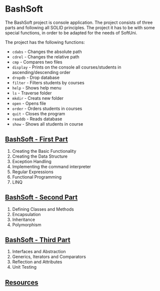 # BashSoft
The BashSoft project is console application. The project consists of three parts and following all SOLID principles. The project it has to be with some special functions, in order to be adapted for the needs of SoftUni. 

The project has the following functions:
- `cdabs` - Changes the absolute path
- `cdrel` - Changes the relative path
- `cmp` - Compares two files
- `display` - Prints on the console all courses/students in ascending/descending order
- `dropdb` - Drop database
- `filter` - Filters students by courses
- `help` - Shows help menu
- `ls` - Traverse folder
- `mkdir` - Creats new folder
- `open` - Opens file
- `order` - Orders students in courses
- `quit` - Closes the program
- `readdb` - Reads database
- `show` - Shows all students in course

## [BashSoft - First Part](https://github.com/dobroslav-atanasov/BashSoft/tree/master/BashSoft-FirstPart) 

1. Creating the Basic Functionality
2. Creating the Data Structure
3. Exception Handling
4. Implementing the command interpreter
5. Regular Expressions
6. Functional Programming
7. LINQ

## [BashSoft - Second Part](https://github.com/dobroslav-atanasov/BashSoft/tree/master/BashSoft-SecondPart)

1. Defining Classes and Methods
2. Encapsulation
3. Inheritance
4. Polymorphism

## [BashSoft - Third Part](https://github.com/dobroslav-atanasov/BashSoft/tree/master/BashSoft-ThirdPart)

1. Interfaces and Abstraction
2. Generics, Iterators and Comparators
3. Reflection and Attributes
4. Unit Testing


## [Resources](https://github.com/dobroslav-atanasov/BashSoft/tree/master/Resources)